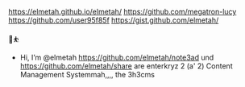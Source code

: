 https://elmetah.github.io/elmetah/
https://github.com/megatron-lucy
https://github.com/user95f85f
https://gist.github.com/elmetah/

🤸⛹️ 
-  Hi, I’m @elmetah
https://github.com/elmetah/note3ad und https://github.com/elmetah/share are enterkryz 2 (a' 2) Content Management Systemmah,,,,
the 3h3cms
 
<!---
elmetah/elmetah is a ✨ special ✨ repository because its `README.md` (this file) appears on your GitHub profile.
You can click the Preview link to take a look at your changes.
--->
